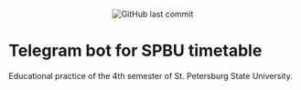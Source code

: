 <p align="center">
  <img alt="GitHub last commit" src="https://img.shields.io/github/last-commit/vad-ii-k/timetable_SPBU_bot?logo=github">
<p>
  
# Telegram bot for SPBU timetable
Educational practice of the 4th semester of St. Petersburg State University.
